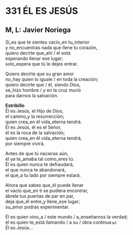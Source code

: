 # 331 ÉL ES JESÚS

## M, L: Javier Noriega

Si_es que te sientes vacío_en tu_interior  
y no_encuentras nada que llene tu corazón,  
quiero decirte que_ahí / él está  
esperando llenar ese lugar;  
solo_espera que tú le dejes entrar.  

Quiero decirte que su gran amor  
no_hay quien lo iguale / en toda la creación;  
quiero decirte que / él, siendo Dios,  
se_hizo hombre / y en la cruz murió  
para darnos la salvación.  

**Estribillo**  
Él es Jesús, el Hijo de Dios,  
el camino_y la resurrección;  
quien crea_en él vida_eterna tendrá.  
Él es Jesús, él es el Señor,  
él es la roca de la salvación;  
quien crea_en él vida_eterna tendrá,  
por siempre vivirá.  

Antes de que tú nacieras aún,  
él ya te_amaba tal como_eres tú.  
Él es quien nunca te defraudará,  
el que nunca te abandonará,  
el que_a tu lado por siempre estará.  

Ahora que sabes que_él puede llenar  
el vacío que_en ti se pudiera encontrar,  
ábrele tus puertas de par en par,  
deja que_él entre_y llene_ese lugar;  
su_amor podrás experimentar.  

Él es quien vino_a / este mundo / a_enseñarnos la verdad;  
él es quien te_está llamando / a su / obra continua↘r.  
Él es Jesús...  

